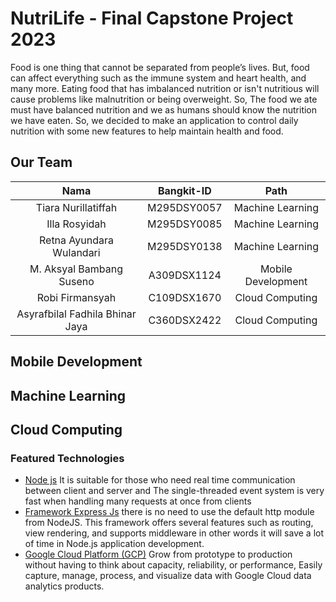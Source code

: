 # NutriLife - Final Capstone Project 2023
Food is one thing that cannot be separated from people’s lives. But, food can affect everything such as the immune system and heart health, and many more. Eating food  that has imbalanced nutrition or isn't nutritious will cause problems like malnutrition or being overweight. So, The food we ate must have balanced nutrition and we as humans should know the nutrition we have eaten. 
So, we decided to make an application to control daily nutrition with some new features to help maintain health and food.

## Our Team

|          Nama         | Bangkit-ID |       Path       |
|:---------------------:|:----------:|:----------------:|
|  Tiara Nurillatiffah  |  M295DSY0057  | Machine Learning |
|  Illa Rosyidah  |  M295DSY0085  | Machine Learning |
|   Retna Ayundara Wulandari    |  M295DSY0138  |   Machine Learning |
|  M. Aksyal Bambang Suseno  |  A309DSX1124  |  Mobile Development |
|    Robi Firmansyah     |  C109DSX1670  |      Cloud Computing     |
|    Asyrafbilal Fadhila Bhinar Jaya      |  C360DSX2422  |      Cloud Computing    |

## Mobile Development
## Machine Learning
## Cloud Computing
### Featured Technologies
* [Node js](https://nodejs.org/en/) It is suitable for those who need real time communication between client and server and The single-threaded event system is very fast when handling many requests at once from clients
* [Framework Express Js](https://expressjs.com/)  there is no need to use the default http module from NodeJS. This framework offers several features such as routing, view rendering, and supports middleware in other words it will save a lot of time in Node.js application development.
* [Google Cloud Platform (GCP)](https://cloud.google.com/gcp/)  Grow from prototype to production without having to think about capacity, reliability, or performance, Easily capture, manage, process, and visualize data with Google Cloud data analytics products.
